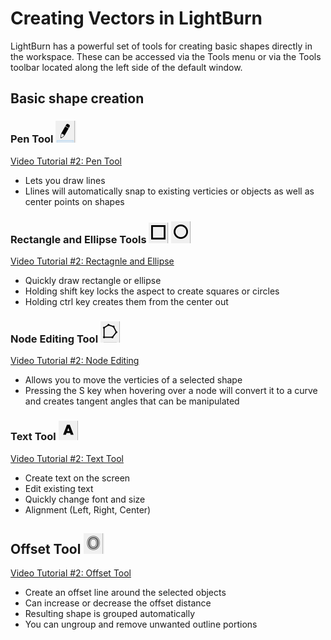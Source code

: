 # Creating Vectors in LightBurn

LightBurn has a powerful set of tools for creating basic shapes directly in the workspace. These can be accessed via the Tools menu or via the Tools toolbar located along the left side of the default window.

## Basic shape creation

### Pen Tool ![Pen Tool Icon](/img/PenTool.PNG) 
[Video Tutorial #2: Pen Tool](https://www.youtube.com/watch?v=uzFsrUwONbw#t=6m26s)
* Lets you draw lines
* Llines will automatically snap to existing verticies or objects as well as center points on shapes

### Rectangle and Ellipse Tools ![Rectangle Tool Icon](img/RectangleTool.PNG) ![Ellipse Tool Icon](/img/EllipseTool.PNG)
[Video Tutorial #2: Rectagnle and Ellipse](https://www.youtube.com/watch?v=uzFsrUwONbw#t=8m38s)
* Quickly draw rectangle or ellipse
* Holding shift key locks the aspect to create squares or circles
* Holding ctrl key creates them from the center out

### Node Editing Tool ![Node Tool Icon](/img/NodeTool.PNG)
[Video Tutorial #2: Node Editing](https://www.youtube.com/watch?v=uzFsrUwONbw#t=9m15s)
* Allows you to move the verticies of a selected shape
* Pressing the S key when hovering over a node will convert it to a curve and creates tangent angles that can be manipulated

### Text Tool ![Text Tool Icon](/img/TextTool.PNG)
[Video Tutorial #2: Text Tool](https://www.youtube.com/watch?v=uzFsrUwONbw#t=9m45s)

* Create text on the screen 
* Edit existing text
* Quickly change font and size
* Alignment (Left, Right, Center)

## Offset Tool ![Offset Tool Icon](/img/OffsetTool.PNG)

[Video Tutorial #2: Offset Tool](https://www.youtube.com/watch?v=uzFsrUwONbw#t=10m49s)

* Create an offset line around the selected objects
* Can increase or decrease the offset distance
* Resulting shape is grouped automatically
* You can ungroup and remove unwanted outline portions 
